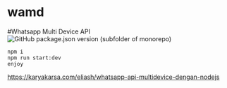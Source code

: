 # wamd
#Whatsapp Multi Device API
![GitHub package.json version (subfolder of monorepo)](https://img.shields.io/github/package-json/v/eliash9/wamd)
```
npm i
npm run start:dev
enjoy
```
https://karyakarsa.com/eliash/whatsapp-api-multidevice-dengan-nodejs
